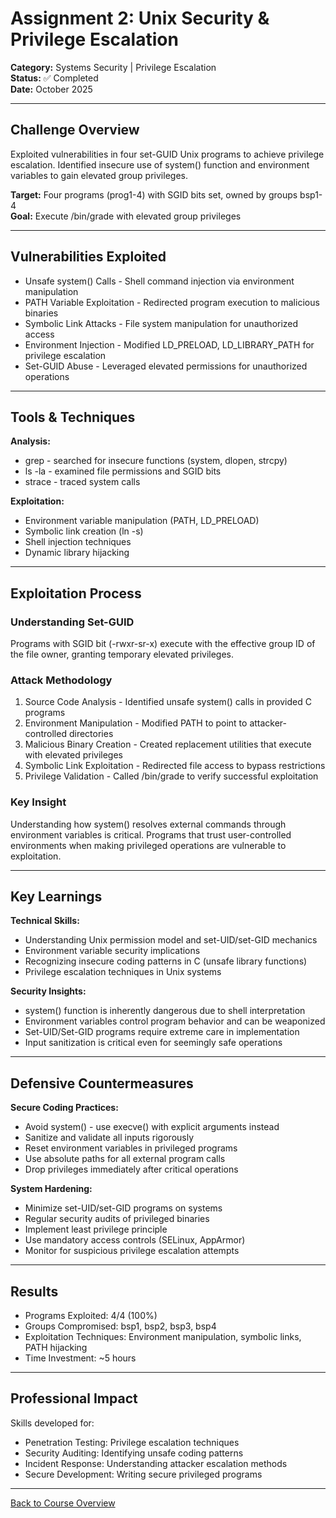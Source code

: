 # Assignment 2: Unix Security & Privilege Escalation

**Category:** Systems Security | Privilege Escalation  
**Status:** ✅ Completed  
**Date:** October 2025

---

## Challenge Overview

Exploited vulnerabilities in four set-GUID Unix programs to achieve privilege escalation. Identified insecure use of system() function and environment variables to gain elevated group privileges.

**Target:** Four programs (prog1-4) with SGID bits set, owned by groups bsp1-4  
**Goal:** Execute /bin/grade with elevated group privileges

---

## Vulnerabilities Exploited

- Unsafe system() Calls - Shell command injection via environment manipulation
- PATH Variable Exploitation - Redirected program execution to malicious binaries
- Symbolic Link Attacks - File system manipulation for unauthorized access
- Environment Injection - Modified LD_PRELOAD, LD_LIBRARY_PATH for privilege escalation
- Set-GUID Abuse - Leveraged elevated permissions for unauthorized operations

---

## Tools & Techniques

**Analysis:**
- grep - searched for insecure functions (system, dlopen, strcpy)
- ls -la - examined file permissions and SGID bits
- strace - traced system calls

**Exploitation:**
- Environment variable manipulation (PATH, LD_PRELOAD)
- Symbolic link creation (ln -s)
- Shell injection techniques
- Dynamic library hijacking

---

## Exploitation Process

### Understanding Set-GUID

Programs with SGID bit (-rwxr-sr-x) execute with the effective group ID of the file owner, granting temporary elevated privileges.

### Attack Methodology

1. Source Code Analysis - Identified unsafe system() calls in provided C programs
2. Environment Manipulation - Modified PATH to point to attacker-controlled directories
3. Malicious Binary Creation - Created replacement utilities that execute with elevated privileges
4. Symbolic Link Exploitation - Redirected file access to bypass restrictions
5. Privilege Validation - Called /bin/grade to verify successful exploitation

### Key Insight

Understanding how system() resolves external commands through environment variables is critical. Programs that trust user-controlled environments when making privileged operations are vulnerable to exploitation.

---

## Key Learnings

**Technical Skills:**
- Understanding Unix permission model and set-UID/set-GID mechanics
- Environment variable security implications
- Recognizing insecure coding patterns in C (unsafe library functions)
- Privilege escalation techniques in Unix systems

**Security Insights:**
- system() function is inherently dangerous due to shell interpretation
- Environment variables control program behavior and can be weaponized
- Set-UID/Set-GID programs require extreme care in implementation
- Input sanitization is critical even for seemingly safe operations

---

## Defensive Countermeasures

**Secure Coding Practices:**
- Avoid system() - use execve() with explicit arguments instead
- Sanitize and validate all inputs rigorously
- Reset environment variables in privileged programs
- Use absolute paths for all external program calls
- Drop privileges immediately after critical operations

**System Hardening:**
- Minimize set-UID/set-GID programs on systems
- Regular security audits of privileged binaries
- Implement least privilege principle
- Use mandatory access controls (SELinux, AppArmor)
- Monitor for suspicious privilege escalation attempts

---

## Results

- Programs Exploited: 4/4 (100%)
- Groups Compromised: bsp1, bsp2, bsp3, bsp4
- Exploitation Techniques: Environment manipulation, symbolic links, PATH hijacking
- Time Investment: ~5 hours

---

## Professional Impact

Skills developed for:
- Penetration Testing: Privilege escalation techniques
- Security Auditing: Identifying unsafe coding patterns
- Incident Response: Understanding attacker escalation methods
- Secure Development: Writing secure privileged programs

---

[Back to Course Overview](../README.md)